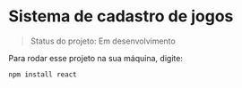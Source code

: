<h1>Sistema de cadastro de jogos</h1>

> Status do projeto: Em desenvolvimento

Para rodar esse projeto na sua máquina, digite:

```
npm install react
```
